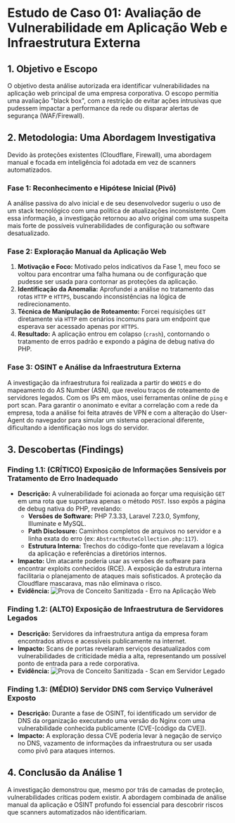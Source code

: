 # Estudo de Caso 01: Avaliação de Vulnerabilidade em Aplicação Web e Infraestrutura Externa

## 1. Objetivo e Escopo
O objetivo desta análise autorizada era identificar vulnerabilidades na aplicação web principal de uma empresa corporativa. O escopo permitia uma avaliação "black box", com a restrição de evitar ações intrusivas que pudessem impactar a performance da rede ou disparar alertas de segurança (WAF/Firewall).

## 2. Metodologia: Uma Abordagem Investigativa
Devido às proteções existentes (Cloudflare, Firewall), uma abordagem manual e focada em inteligência foi adotada em vez de scanners automatizados.

### Fase 1: Reconhecimento e Hipótese Inicial (Pivô)
A análise passiva do alvo inicial e de seu desenvolvedor sugeriu o uso de um stack tecnológico com uma política de atualizações inconsistente. Com essa informação, a investigação retornou ao alvo original com uma suspeita mais forte de possíveis vulnerabilidades de configuração ou software desatualizado.

### Fase 2: Exploração Manual da Aplicação Web
1.  **Motivação e Foco:** Motivado pelos indicativos da Fase 1, meu foco se voltou para encontrar uma falha humana ou de configuração que pudesse ser usada para contornar as proteções da aplicação.
2.  **Identificação da Anomalia:** Aprofundei a análise no tratamento das rotas `HTTP` e `HTTPS`, buscando inconsistências na lógica de redirecionamento.
3.  **Técnica de Manipulação de Roteamento:** Forcei requisições `GET` diretamente via `HTTP` em cenários incomuns para um endpoint que esperava ser acessado apenas por `HTTPS`.
4.  **Resultado:** A aplicação entrou em colapso (`crash`), contornando o tratamento de erros padrão e expondo a página de debug nativa do PHP.

### Fase 3: OSINT e Análise da Infraestrutura Externa
A investigação da infraestrutura foi realizada a partir do `WHOIS` e do mapeamento do AS Number (ASN), que revelou traços de roteamento de servidores legados. Com os IPs em mãos, usei ferramentas online de `ping` e port scan. Para garantir o anonimato e evitar a correlação com a rede da empresa, toda a análise foi feita através de VPN e com a alteração do User-Agent do navegador para simular um sistema operacional diferente, dificultando a identificação nos logs do servidor.

## 3. Descobertas (Findings)

### Finding 1.1: (CRÍTICO) Exposição de Informações Sensíveis por Tratamento de Erro Inadequado
* **Descrição:** A vulnerabilidade foi acionada ao forçar uma requisição `GET` em uma rota que suportava apenas o método `POST`. Isso expôs a página de debug nativa do PHP, revelando:
    * **Versões de Software:** PHP 7.3.33, Laravel 7.23.0, Symfony, Illuminate e MySQL.
    * **Path Disclosure:** Caminhos completos de arquivos no servidor e a linha exata do erro (ex: `AbstractRouteCollection.php:117`).
    * **Estrutura Interna:** Trechos do código-fonte que revelavam a lógica da aplicação e referências a diretórios internos.
* **Impacto:** Um atacante poderia usar as versões de software para encontrar exploits conhecidos (RCE). A exposição da estrutura interna facilitaria o planejamento de ataques mais sofisticados. A proteção da Cloudflare mascarava, mas não eliminava o risco.
* **Evidência:**
    ![Prova de Conceito Sanitizada - Erro na Aplicação Web](./evidence/webapp-vulneravel.png)

### Finding 1.2: (ALTO) Exposição de Infraestrutura de Servidores Legados
* **Descrição:** Servidores da infraestrutura antiga da empresa foram encontrados ativos e acessíveis publicamente na internet.
* **Impacto:** Scans de portas revelaram serviços desatualizados com vulnerabilidades de criticidade média a alta, representando um possível ponto de entrada para a rede corporativa.
* **Evidência:**
    ![Prova de Conceito Sanitizada - Scan em Servidor Legado](./evidence/Servidor-vulneravel.png)

### Finding 1.3: (MÉDIO) Servidor DNS com Serviço Vulnerável Exposto
* **Descrição:** Durante a fase de OSINT, foi identificado um servidor de DNS da organização executando uma versão do Nginx com uma vulnerabilidade conhecida publicamente (CVE-[código da CVE]).
* **Impacto:** A exploração dessa CVE poderia levar à negação de serviço no DNS, vazamento de informações da infraestrutura ou ser usada como pivô para ataques internos.

## 4. Conclusão da Análise 1
A investigação demonstrou que, mesmo por trás de camadas de proteção, vulnerabilidades críticas podem existir. A abordagem combinada de análise manual da aplicação e OSINT profundo foi essencial para descobrir riscos que scanners automatizados não identificariam.

